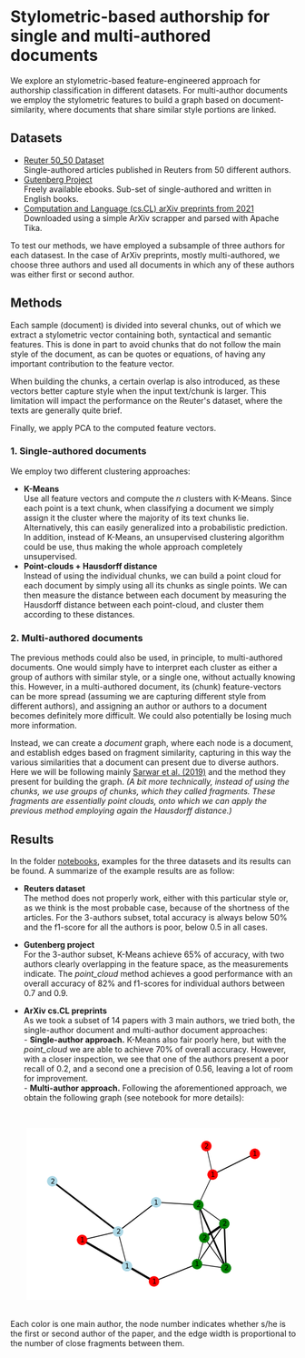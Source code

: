 # Stylometric-based authorship for single and multi-authored documents

We explore an stylometric-based feature-engineered approach for authorship classification in different datasets. For multi-author documents we employ the stylometric features to build a graph based on document-similarity, where documents that share similar style portions are linked. 

## Datasets

- [Reuter 50_50 Dataset](https://archive.ics.uci.edu/ml/datasets/Reuter_50_50) <br> 
Single-authored articles published in Reuters from 50 different authors. 
- [Gutenberg Project](https://www.gutenberg.org/)
<br> Freely available ebooks. Sub-set of single-authored and written in English books. 
- [Computation and Language (cs.CL) arXiv preprints from 2021](https://arxiv.org/)
<br> Downloaded using a simple ArXiv scrapper and parsed with Apache Tika.

To test our methods, we have employed a subsample of three authors for each datasest. In the case of ArXiv preprints, mostly multi-authored, we choose three authors and used all documents in which any of these authors was either first or second author. 

## Methods

Each sample (document) is divided into several chunks, out of which we extract a stylometric vector containing both, syntactical and semantic features. This is done in part to avoid chunks that do not follow the main style of the document, as can be quotes or equations, of having any important contribution to the feature vector. 

When building the chunks, a certain overlap is also introduced, as these vectors better capture style when the input text/chunk is larger. This limitation will impact the performance on the Reuter's dataset, where the texts are generally quite brief. 

Finally, we apply PCA to the computed feature vectors.

### 1. Single-authored documents

We employ two different clustering approaches: 

- **K-Means** <br>
Use all feature vectors and compute the $n$ clusters with K-Means. Since each point is a text chunk, when classifying a document we simply assign it the cluster where the majority of its text chunks lie. Alternatively, this can easily generalized into a probabilistic prediction. In addition, instead of K-Means, an unsupervised clustering algorithm could be use, thus making the whole approach completely unsupervised. 
- **Point-clouds + Hausdorff distance** <br>
Instead of using the individual chunks, we can build a point cloud for each document by simply using all its chunks as single points. We can then measure the distance between each document by measuring the Hausdorff distance between each point-cloud, and cluster them according to these distances. 

### 2. Multi-authored documents 

The previous methods could also be used, in principle, to multi-authored documents. One would simply have to interpret each cluster as either a group of authors with similar style, or a single one, without actually knowing this. However, in a multi-authored document, its (chunk) feature-vectors can be more spread (assuming we are capturing different style from different authors), and assigning an author or authors to a document becomes definitely more difficult. We could also potentially be losing much more information. 

Instead, we can create a _document_ graph, where each node is a document, and establish edges based on fragment similarity, capturing in this way the various similarities that a document can present due to diverse authors. Here we will be following mainly [Sarwar et al. (2019)](https://wlv.openrepository.com/handle/2436/623699) and the method they present for building the graph. _(A bit more technically, instead of using the chunks, we use groups of chunks, which they called fragments. These fragments are essentially point clouds, onto which we can apply the previous method employing again the Hausdorff distance.)_


## Results

In the folder [notebooks](https://github.com/Mi-CS/stylometric_features/tree/master/notebooks), examples for the three datasets and its results can be found. A summarize of the example results are as follow: 

- **Reuters dataset** <br>
The method does not properly work, either with this particular style or, as we think is the most probable case, because of the shortness of the articles. For the 3-authors subset, total accuracy is always below 50% and the f1-score for all the authors is poor, below 0.5 in all cases. 

- **Gutenberg project** <br>
For the 3-author subset, K-Means achieve 65% of accuracy, with two authors clearly overlapping in the feature space, as the measurements indicate. The *point_cloud* method achieves a good performance with an overall accuracy of 82% and f1-scores for individual authors between 0.7 and 0.9. 

- **ArXiv cs.CL preprints** <br>
As we took a subset of 14 papers with 3 main authors, we tried both, the single-author document and multi-author document approaches: 
<br> - **Single-author approach.** K-Means also fair poorly here, but with the *point_cloud* we are able to achieve 70% of overall accuracy. However, with a closer inspection, we see that one of the authors present a poor recall of 0.2, and a second one a precision of 0.56, leaving a lot of room for improvement. 
<br> - **Multi-author approach.** Following the aforementioned approach, we obtain the following graph (see notebook for more details): 
<br>
<p align="middle">
  <img src="figures/graph.png"/>
 </p>
<br> Each color is one main author, the node number indicates whether s/he is the first or second author of the paper, and the edge width is proportional to the number of close fragments between them. 
